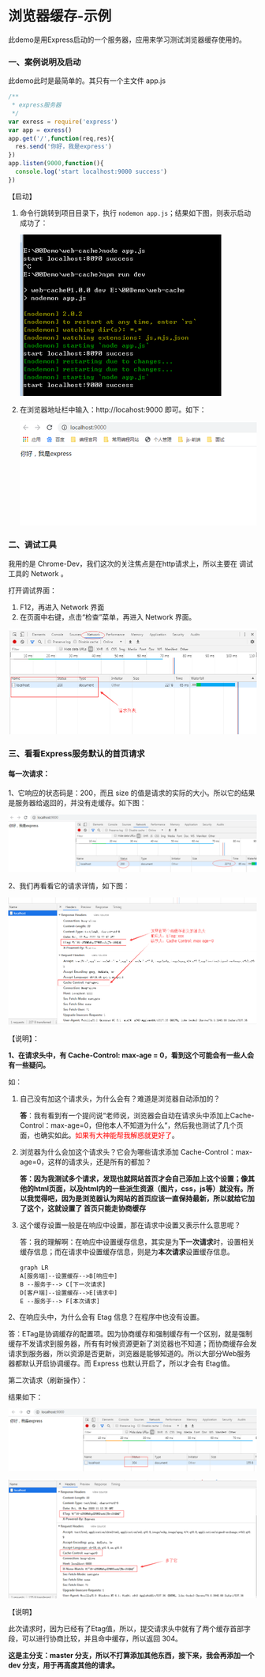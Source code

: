 # 浏览器缓存-示例

此demo是用Express启动的一个服务器，应用来学习测试浏览器缓存使用的。



### 一、案例说明及启动

此demo此时是最简单的。其只有一个主文件 app.js

```javascript
/**
 * express服务器
 */
var exress = require('express')
var app = exress()
app.get('/',function(req,res){
  res.send('你好，我是express')
})
app.listen(9000,function(){
  console.log('start localhost:9000 success')
})
```

【启动】

1. 命令行跳转到项目目录下，执行 `nodemon app.js`；结果如下图，则表示启动成功了：

   ![](https://github.com/xufang775/web-cache/blob/master/images/md01.png?raw=true)

   

2. 在浏览器地址栏中输入：http://locahost:9000 即可。如下：

   ![](https://github.com/xufang775/web-cache/blob/master/images/md02.png?raw=true)

   

### 二、调试工具

我用的是 Chrome-Dev，我们这次的关注焦点是在http请求上，所以主要在 调试工具的 Network 。

打开调试界面：

1. F12，再进入 Network 界面
2. 在页面中右键，点击“检查”菜单，再进入 Network 界面。

![](https://github.com/xufang775/web-cache/blob/master/images/md03.png?raw=true)



### 三、看看Express服务默认的首页请求



#### 每一次请求：

1、它响应的状态码是：200，而且 size 的值是请求的实际的大小。所以它的结果是服务器给返回的，并没有走缓存。如下图：

![](https://github.com/xufang775/web-cache/blob/master/images/md04.png?raw=true)

2、我们再看看它的请求详情，如下图：

![](https://github.com/xufang775/web-cache/blob/master/images/md05.png?raw=true)

【说明】：

**1、在请求头中，有 Cache-Control: max-age = 0，看到这个可能会有一些人会有一些疑问。**

如：

1. 自己没有加这个请求头，为什么会有？难道是浏览器自动添加的？

   **答**：我有看到有一个提问说“老师说，浏览器会自动在请求头中添加上Cache-Control：max-age=0，但他本人不知道为什么”，然后我也测试了几个页面，也确实如此。<font color=red>如果有大神能帮我解惑就更好了</font>。

2. 浏览器为什么会加这个请求头？它会为哪些请求添加 Cache-Control：max-age=0，这样的请求头，还是所有的都加？

   **答：**因为我测试多个请求，发现也就网站首页才会自己添加上这个设置；像其他的html页面，以及html内的一些派生资源（图片，css，js等）就没有。所以我觉得吧，因为是浏览器认为网站的首页应该一直保持最新，所以就给它加了这个，这就设置了 首页只能走**协商缓存**

   

3. 这个缓存设置一般是在响应中设置，那在请求中设置又表示什么意思呢？

   答：我的理解啊：在响应中设置缓存信息，其实是为**下一次请求**时，设置相关缓存信息；而在请求中设置缓存信息，则是为**本次请求**设置缓存信息。

   ```mermaid
   graph LR
   A[服务端]--设置缓存-->B[响应中]
   B --服务于--> C[下一次请求]
   D[客户端]--设置缓存-->E[请求中]
   E --服务于--> F[本次请求]
   ```

   

2、在响应头中，为什么会有 Etag 信息？在程序中也没有设置。

答：ETag是协调缓存的配置项。因为协商缓存和强制缓存有一个区别，就是强制缓存不发请求到服务器，所有有时候资源更新了浏览器也不知道；而协商缓存会发请求到服务器，所以资源是否更新，浏览器是能够知道的。所以大部分Web服务器都默认开启协调缓存。而 Express 也默认开启了，所以才会有 Etag值。



第二次请求（刷新操作）：

结果如下：

![](https://github.com/xufang775/web-cache/blob/master/images/md06.png?raw=true)

![](https://github.com/xufang775/web-cache/blob/master/images/md07.png?raw=true)

【说明】

此次请求时，因为已经有了Etag值，所以，提交请求头中就有了两个缓存首部字段，可以进行协商比较，并且命中缓存，所以返回 304。



**这是主分支：master 分支，所以不打算添加其他东西，接下来，我会再添加一个 dev 分支，用于再高度其他的请求。**






















































